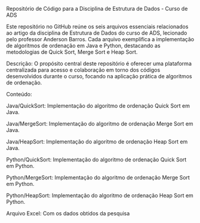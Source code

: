 Repositório de Código para a Disciplina de Estrutura de Dados - Curso de ADS

Este repositório no GitHub reúne os seis arquivos essenciais relacionados ao artigo da disciplina de Estrutura de Dados do curso de ADS, lecionado pelo professor Anderson Barros. Cada arquivo exemplifica a implementação de algoritmos de ordenação em Java e Python, destacando as metodologias de Quick Sort, Merge Sort e Heap Sort.

Descrição:
O propósito central deste repositório é oferecer uma plataforma centralizada para acesso e colaboração em torno dos códigos desenvolvidos durante o curso, focando na aplicação prática de algoritmos de ordenação.

Conteúdo:

Java/QuickSort: Implementação do algoritmo de ordenação Quick Sort em Java.

Java/MergeSort: Implementação do algoritmo de ordenação Merge Sort em Java.

Java/HeapSort: Implementação do algoritmo de ordenação Heap Sort em Java.

Python/QuickSort: Implementação do algoritmo de ordenação Quick Sort em Python.

Python/MergeSort: Implementação do algoritmo de ordenação Merge Sort em Python.

Python/HeapSort: Implementação do algoritmo de ordenação Heap Sort em Python.

Arquivo Excel: Com os dados obtidos da pesquisa
